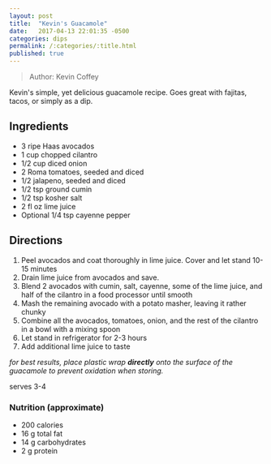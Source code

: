 ```yaml
---
layout: post
title:  "Kevin's Guacamole"
date:   2017-04-13 22:01:35 -0500
categories: dips
permalink: /:categories/:title.html
published: true
---
```


> Author: Kevin Coffey

Kevin's simple, yet delicious guacamole recipe.
Goes great with fajitas, tacos, or simply as a dip.

## Ingredients

- 3 ripe Haas avocados
- 1 cup chopped cilantro
- 1/2 cup diced onion
- 2 Roma tomatoes, seeded and diced
- 1/2 jalapeno, seeded and diced
- 1/2 tsp ground cumin
- 1/2 tsp kosher salt
- 2 fl oz lime juice
- Optional 1/4 tsp cayenne pepper

## Directions

1. Peel avocados and coat thoroughly in lime juice. Cover and let stand 10-15 minutes
1. Drain lime juice from avocados and save.
1. Blend 2 avocados with cumin, salt, cayenne, some of the lime juice, and half of the cilantro in a food processor until smooth
1. Mash the remaining avocado with a potato masher, leaving it rather chunky
1. Combine all the avocados, tomatoes, onion, and the rest of the cilantro in a bowl with a mixing spoon
1. Let stand in refrigerator for 2-3 hours
1. Add additional lime juice to taste

*for best results, place plastic wrap __directly__ onto the surface of the guacamole to prevent oxidation when storing.*

serves 3-4

### Nutrition (approximate)

- 200 calories
- 16 g total fat
- 14 g carbohydrates
- 2 g protein
